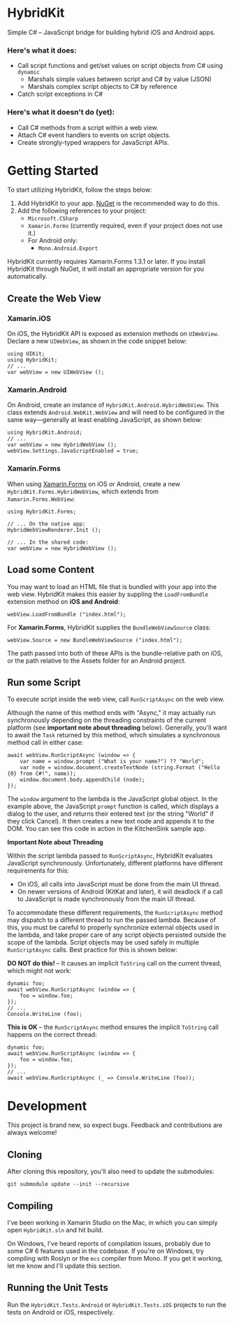 # HybridKit

Simple C# – JavaScript bridge for building hybrid iOS and Android apps.

### Here's what it does:

- Call script functions and get/set values on script objects from C# using `dynamic`
	- Marshals simple values between script and C# by value (JSON)
	- Marshals complex script objects to C# by reference
- Catch script exceptions in C#

### Here's what it doesn't do (yet):

- Call C# methods from a script within a web view.
- Attach C# event handlers to events on script objects.
- Create strongly-typed wrappers for JavaScript APIs.

# Getting Started

To start utilizing HybridKit, follow the steps below:

1. Add HybridKit to your app. [NuGet](https://www.nuget.org/packages/Xam.Plugin.HybridKit) is the recommended way to do this.
2. Add the following references to your project:
	+ `Microsoft.CSharp`
	+ `Xamarin.Forms` (currently required, even if your project does not use it.)
	+ For Android only:
		- `Mono.Android.Export`	

HybridKit currently requires Xamarin.Forms 1.3.1 or later. If you install HybridKit through NuGet, it will install an appropriate version for you automatically. 

## Create the Web View

### Xamarin.iOS

On iOS, the HybridKit API is exposed as extension methods on `UIWebView`. Declare a new `UIWebView`, as shown in the code snippet below:

```
using UIKit;
using HybridKit;
// ...
var webView = new UIWebView ();
```

### Xamarin.Android

On Android, create an instance of `HybridKit.Android.HybridWebView`. This class extends `Android.WebKit.WebView` and will need to be configured in the same way—generally at least enabling JavaScript, as shown below:

```
using HybridKit.Android;
// ...
var webView = new HybridWebView ();
webView.Settings.JavaScriptEnabled = true;
```

### Xamarin.Forms

When using [Xamarin.Forms](http://xamarin.com/forms) on iOS or Android, create a new `HybridKit.Forms.HybridWebView`, which extends from `Xamarin.Forms.WebView`:

```
using HybridKit.Forms;

// ... On the native app:
HybridWebViewRenderer.Init ();

// ... In the shared code:
var webView = new HybridWebView ();
```

## Load some Content

You may want to load an HTML file that is bundled with your app into the web view. HybridKit makes this easier by suppling the `LoadFromBundle` extension method on **iOS and Android**:

```
webView.LoadFromBundle ("index.html");
```

For **Xamarin.Forms**, HybridKit supplies the `BundleWebViewSource` class:

```
webView.Source = new BundleWebViewSource ("index.html");
```
The path passed into both of these APIs is the bundle-relative path on iOS, or the path relative to the Assets folder for an Android project.

## Run some Script

To execute script inside the web view, call `RunScriptAsync` on the web view.

Although the name of this method ends with "Async," it may actually run synchronously depending on the threading constraints of the current platform (see **important note about threading** below). Generally, you'll want to await the `Task` returned by this method, which simulates a synchronous method call in either case:

```
await webView.RunScriptAsync (window => {
	var name = window.prompt ("What is your name?") ?? "World";
	var node = window.document.createTextNode (string.Format ("Hello {0} from C#!", name));
	window.document.body.appendChild (node);
});
```
The `window` argument to the lambda is the JavaScript global object. In the example above, the JavaScript `prompt` function is called, which displays a dialog to the user, and returns their entered text (or the string "World" if they click Cancel). It then creates a new text node and appends it to the DOM. You can see this code in action in the KitchenSink sample app.

**Important Note about Threading**

Within the script lambda passed to `RunScriptAsync`, HybridKit evaluates JavaScript synchronously. Unfortunately, different platforms have different requirements for this:

- On iOS, all calls into JavaScript must be done from the main UI thread.
- On newer versions of Android (KitKat and later), it will deadlock if a call to JavaScript is made synchronously from the main UI thread.

To accommodate these different requirements, the `RunScriptAsync` method may dispatch to a different thread to run the passed lambda. Because of this, you must be careful to properly synchronize external objects used in the lambda, and take proper care of any script objects persisted outside the scope of the lambda. Script objects may be used safely in multiple `RunScriptAsync` calls. Best practice for this is shown below:

**DO NOT do this!** – It causes an implicit `ToString` call on the current thread, which might not work:

```
dynamic foo;
await webView.RunScriptAsync (window => {
	foo = window.foo;
});
// ...
Console.WriteLine (foo);
```

**This is OK** – the `RunScriptAsync` method ensures the implicit `ToString` call happens on the correct thread:

```
dynamic foo;
await webView.RunScriptAsync (window => {
	foo = window.foo;
});
// ...
await webView.RunScriptAsync (_ => Console.WriteLine (foo));
```

# Development

This project is brand new, so expect bugs. Feedback and contributions are always welcome!

## Cloning

After cloning this repository, you'll also need to update the submodules:

    git submodule update --init --recursive

## Compiling

I've been working in Xamarin Studio on the Mac, in which you can simply open `HybridKit.sln` and hit build.

On Windows, I've heard reports of compilation issues, probably due to some C# 6 features used in the codebase. If you're on Windows, try compiling with Roslyn or the `mcs` compiler from Mono. If you get it working, let me know and I'll update this section.

## Running the Unit Tests

Run the `HybridKit.Tests.Android` or `HybridKit.Tests.iOS` projects to run the tests on Android or iOS, respectively.

